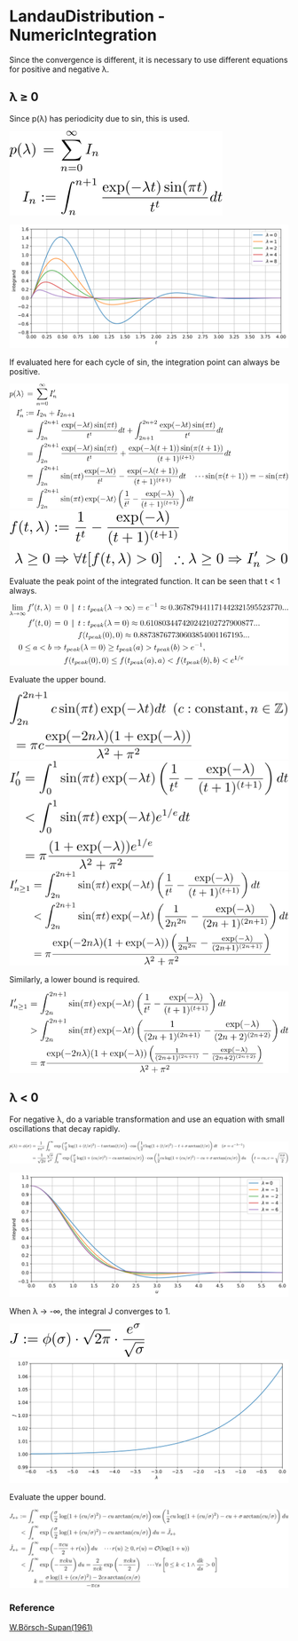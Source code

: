 # LandauDistribution - NumericIntegration

Since the convergence is different, it is necessary to use different equations for positive and negative &lambda;.

## &lambda; &geq; 0

Since p(&lambda;) has periodicity due to sin, this is used.

![integrate px 1](https://github.com/tk-yoshimura/LandauDistribution/blob/main/figures/integrate_px_1.svg)  

![integrad px](https://github.com/tk-yoshimura/LandauDistribution/blob/main/figures/integrand_px.svg)  

If evaluated here for each cycle of sin, the integration point can always be positive.

![integrate px 2](https://github.com/tk-yoshimura/LandauDistribution/blob/main/figures/integrate_px_2.svg)  
![integrate px 3](https://github.com/tk-yoshimura/LandauDistribution/blob/main/figures/integrate_px_3.svg)  

Evaluate the peak point of the integrated function. It can be seen that t &lt; 1 always.

![integrate px 4](https://github.com/tk-yoshimura/LandauDistribution/blob/main/figures/integrate_px_4.svg)  

Evaluate the upper bound.

![integrate px 7](https://github.com/tk-yoshimura/LandauDistribution/blob/main/figures/integrate_px_7.svg)  
![integrate px 5](https://github.com/tk-yoshimura/LandauDistribution/blob/main/figures/integrate_px_5.svg)  
![integrate px 6](https://github.com/tk-yoshimura/LandauDistribution/blob/main/figures/integrate_px_6.svg)  

Similarly, a lower bound is required.

![integrate px 8](https://github.com/tk-yoshimura/LandauDistribution/blob/main/figures/integrate_px_8.svg)  

## &lambda; &lt; 0

For negative &lambda;, do a variable transformation and use an equation with small oscillations that decay rapidly.  

![integrate nx 1](https://github.com/tk-yoshimura/LandauDistribution/blob/main/figures/integrate_nx_1.svg)  

![integrad nx](https://github.com/tk-yoshimura/LandauDistribution/blob/main/figures/integrand_nx.svg)  

When &lambda; &rarr; -&infin;, the integral J converges to 1.

![integrate nx 3](https://github.com/tk-yoshimura/LandauDistribution/blob/main/figures/integrate_nx_3.svg)  
![integrate nx 2](https://github.com/tk-yoshimura/LandauDistribution/blob/main/figures/integrate_nx_2.svg)  

Evaluate the upper bound.

![integrate nx 4](https://github.com/tk-yoshimura/LandauDistribution/blob/main/figures/integrate_nx_4.svg)  

### Reference
[W.Börsch-Supan(1961)](https://nvlpubs.nist.gov/nistpubs/jres/65B/jresv65Bn4p245_A1b.pdf)